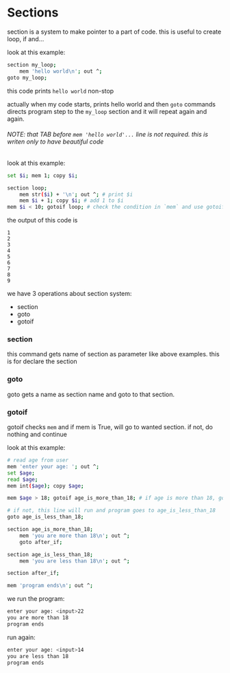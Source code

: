# Sections
section is a system to make pointer to a part of code. this is useful to create loop, if and...

look at this example:
```bash
section my_loop;
    mem 'hello world\n'; out ^;
goto my_loop;
```

this code prints `hello world` non-stop

actually when my code starts, prints hello world and then `goto` commands directs program step to the `my_loop` section and it will repeat again and again.

###### NOTE: that TAB before `mem 'hello world'...` line is not required. this is writen only to have beautiful code

look at this example:

```bash
set $i; mem 1; copy $i;

section loop;
    mem str($i) + '\n'; out ^; # print $i
    mem $i + 1; copy $i; # add 1 to $i
mem $i < 10; gotoif loop; # check the condition in `mem` and use gotoif command
```

the output of this code is
```
1
2
3
4
5
6
7
8
9
```

we have 3 operations about section system:
- section
- goto
- gotoif

### section
this command gets name of section as parameter like above examples. this is for declare the section

### goto
goto gets a name as section name and goto to that section.

### gotoif
gotoif checks `mem` and if mem is True, will go to wanted section. if not, do nothing and continue


look at this example:

```bash
# read age from user
mem 'enter your age: '; out ^;
set $age;
read $age;
mem int($age); copy $age;

mem $age > 18; gotoif age_is_more_than_18; # if age is more than 18, goto age_is_more_than_18 section

# if not, this line will run and program goes to age_is_less_than_18
goto age_is_less_than_18;

section age_is_more_than_18;
    mem 'you are more than 18\n'; out ^;
    goto after_if;

section age_is_less_than_18;
    mem 'you are less than 18\n'; out ^;

section after_if;

mem 'program ends\n'; out ^;
```

we run the program:

```bash
enter your age: <input>22
you are more than 18
program ends
```

run again:
```bash
enter your age: <input>14
you are less than 18
program ends
```
